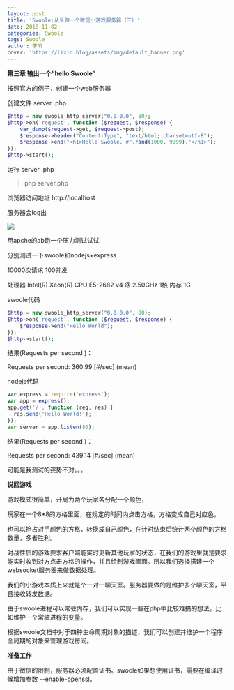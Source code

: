 ```yaml
---
layout: post
title: 'Swoole:从头做一个微信小游戏服务器（三）'
date: 2018-11-02
categories: Swoole
tags: Swoole
author: 李昕
cover: 'https://lixin.blog/assets/img/default_banner.png'
---
```


**第三章 输出一个“hello Swoole”**

按照官方的例子，创建一个web服务器

创建文件 server .php

```php
$http = new swoole_http_server("0.0.0.0", 80);
$http->on('request', function ($request, $response) {
    var_dump($request->get, $request->post);
    $response->header("Content-Type", "text/html; charset=utf-8");
    $response->end("<h1>Hello Swoole. #".rand(1000, 9999)."</h1>");
});
$http->start();
```

运行 server .php

>php server.php

浏览器访问地址 http://localhost

服务器会log出

![](https://lixin.blog/assets/post_img/swoole_mini_game_img_2.png)


用apche的ab跑一个压力测试试试

分别测试一下swoole和nodejs+express

10000次请求 100并发

处理器   Intel(R) Xeon(R) CPU E5-2682 v4 @ 2.50GHz 1核
内存     1G

swoole代码

```php
$http = new swoole_http_server("0.0.0.0", 80);
$http->on('request', function ($request, $response) {
    $response->end("Hello World");
});
$http->start();
```

结果(Requests per second )：

Requests per second:    360.99 [#/sec] (mean)

nodejs代码

```js
var express = require('express');
var app = express();
app.get('/', function (req, res) {
  res.send('Hello World!');
});
var server = app.listen(80);
```

结果(Requests per second )：

Requests per second:    439.14 [#/sec] (mean)

可能是我测试的姿势不对。。。

**说回游戏**

游戏模式很简单，开局为两个玩家各分配一个颜色，

玩家在一个8*8的方格里面，在规定的时间内点击方格，方格变成自己对应色，

也可以抢占对手颜色的方格，转换成自己颜色，在计时结束后统计两个颜色的方格数量，多者胜利。

对战性质的游戏要求客户端能实时更新其他玩家的状态，在我们的游戏里就是要求能实时收到对方点击方格的操作，并且绘制游戏画面。所以我们选择搭建一个websocket服务器来做数据处理。

我们的小游戏本质上来就是个一对一聊天室。服务器要做的是维护多个聊天室，平且接收转发数据。

由于swoole进程可以常驻内存，我们可以实现一些在php中比较难搞的想法，比如维护一个常驻进程的变量。

根据swoole文档中对于四种生命周期对象的描述，我们可以创建并维护一个程序全局期的对象来管理游戏房间。

**准备工作**

由于微信的限制，服务器必须配置证书。swoole如果想使用证书，需要在编译时候增加参数 --enable-openssl。






